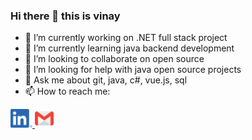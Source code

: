 ### Hi there 👋 this is vinay

- 🔭 I’m currently working on .NET full stack project
- 🌱 I’m currently learning java backend development
- 👯 I’m looking to collaborate on open source
- 🤔 I’m looking for help with java open source projects
- 💬 Ask me about git, java, c#, vue.js, sql
- 📫 How to reach me:
  <p align="left"> 
 <a href="https://www.linkedin.com/in/vinay-kumar3757">
    <img src="https://github.com/chelpuri/chelpuri/blob/main/LI-In-Bug.png" alt="linkedin" height="30px" width="35px" />
 </a>
 <a href="vinay21031998@gmail.com">
    <img src="https://github.com/chelpuri/chelpuri/blob/main/gmail_logo.png" alt="gmail" height="30px" width="30px" />
 </a>
 
 </p>

